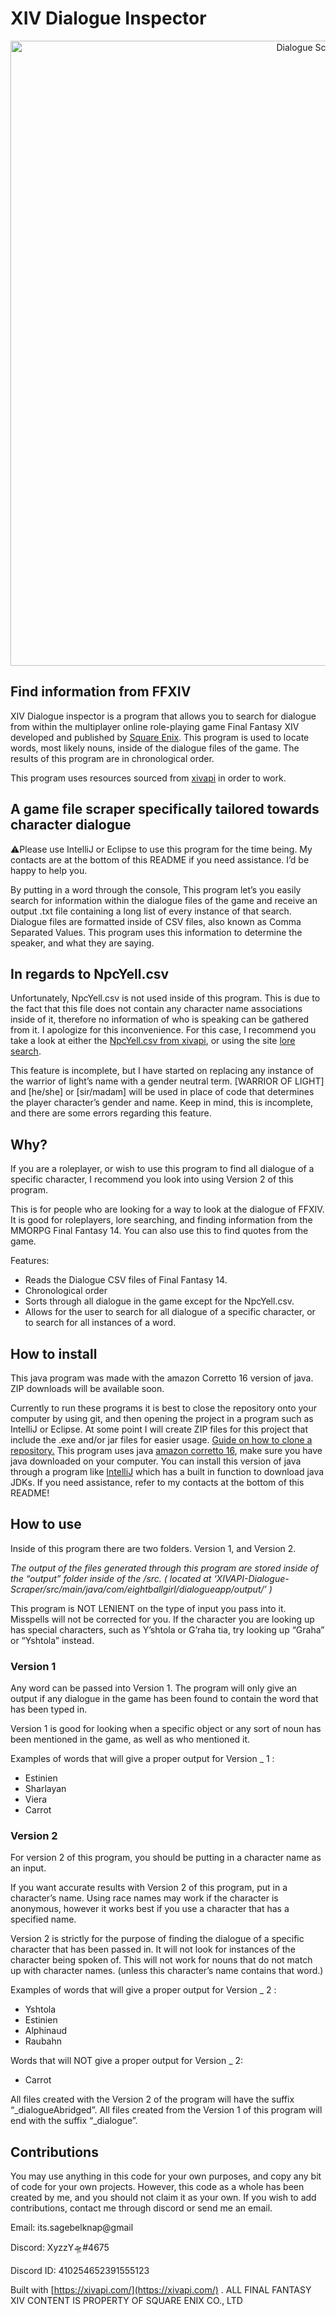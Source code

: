 # XIV Dialogue Inspector

<p align="center">
    <img src="https://i.imgur.com/wb0jY3i.png" width="1000" alt="Dialogue Scraper Banner">
</p>

## Find information from FFXIV

XIV Dialogue inspector is a program that allows you to search for dialogue from within the multiplayer online role-playing game Final Fantasy XIV developed and published by [Square Enix](https://en.wikipedia.org/wiki/Square_Enix). This program is used to locate words, most likely nouns, inside of the dialogue files of the game. The results of this program are in chronological order. 

This program uses resources sourced from [xivapi](https://xivapi.com/) in order to work.

## A game file scraper specifically tailored towards character dialogue

⚠️Please use IntelliJ or Eclipse to use this program for the time being. My contacts are at the bottom of this README if you need assistance. I’d be happy to help you. 

By putting in a word through the console, This program let’s you easily search for information within the dialogue files of the game and receive an output .txt file containing a long list of every instance of that search. Dialogue files are formatted inside of CSV files, also known as Comma Separated Values. This program uses this information to determine the speaker, and what they are saying. 

## In regards to NpcYell.csv

Unfortunately, NpcYell.csv is not used inside of this program. This is due to the fact that this file does not contain any character name associations inside of it, therefore no information of who is speaking can be gathered from it. I apologize for this inconvenience. For this case, I recommend you take a look at either the [NpcYell.csv from xivapi](https://github.com/xivapi/ffxiv-datamining/blob/master/csv/NpcYell.csv), or  using the site [lore search](https://loresearch.net/). 

This feature is incomplete, but I have started on replacing any instance of the warrior of light’s name with a gender neutral term. [WARRIOR OF LIGHT] and [he/she] or [sir/madam] will be used in place of code that determines the player character’s gender and name. Keep in mind, this is incomplete, and there are some errors regarding this feature.


## Why?

If you are a roleplayer, or wish to use this program to find all dialogue of a specific character, I recommend you look into using Version 2 of this program. 

This is for people who are looking for a way to look at the dialogue of FFXIV. It is good for roleplayers, lore searching, and finding information from the MMORPG Final Fantasy 14. You can also use this to find quotes from the game. 

Features:

- Reads the Dialogue CSV files of Final Fantasy 14.
- Chronological order
- Sorts through all dialogue in the game except for the NpcYell.csv.
- Allows for the user to search for all dialogue of a specific character, or to search for all instances of a word.

## How to install 

This java program was made with the amazon Corretto 16 version of java. ZIP downloads will be available soon.

Currently to run these programs it is best to close the repository onto your computer by using git, and then opening the project in a program such as IntelliJ or Eclipse. At some point I will create ZIP files for this project that include the .exe and/or jar files for easier usage. [Guide on how to clone a repository.](https://docs.github.com/en/repositories/creating-and-managing-repositories/cloning-a-repository) This program uses java [amazon corretto 16](https://docs.aws.amazon.com/corretto/latest/corretto-16-ug/downloads-list.html), make sure you have java downloaded on your computer. You can install this version of java through a program like [IntelliJ](https://www.jetbrains.com/idea/) which has a built in function to download java JDKs. If you need assistance, refer to my contacts at the bottom of this README!

## How to use

Inside of this program there are two folders. Version 1, and Version 2. 

*The output of the files generated through this program are stored inside of the “output” folder inside of the /src. ( located  at ‘XIVAPI-Dialogue-Scraper/src/main/java/com/eightballgirl/dialogueapp/output/’ )*


This program is NOT LENIENT on the type of input you pass into it. Misspells will not be corrected for you. If the character you are looking up has special characters, such as Y’shtola or G’raha tia, try looking up “Graha” or “Yshtola” instead.

### Version 1

Any word can be passed into Version 1. The program will only give an output if any dialogue in the game has been found to contain the word that has been typed in.

Version 1  is good for looking when a specific object or any sort of noun has been mentioned in the game, as well as who mentioned it.

Examples of words that will give a proper output for Version _ 1 :

- Estinien
- Sharlayan
- Viera
- Carrot

### Version 2

For version 2 of this program, you should be putting in a character name as an input. 

If you want accurate results with Version 2 of this program, put in a character’s name. Using race names may work if the character is anonymous, however it works best if you use a character that has a specified name.

Version 2 is strictly for the purpose of finding the dialogue of a specific character that has been passed in. It will not look for instances of the character being spoken of. This will not work for nouns that do not match up with character names. (unless this character’s name contains that word.)

Examples of words that will give a proper output for Version _ 2 :

- Yshtola
- Estinien
- Alphinaud
- Raubahn

Words that will NOT give a proper output for Version _ 2:

- Carrot

All files created with the Version 2 of the program will have the suffix “_dialogueAbridged”. All files created from the Version 1 of this program will end with the suffix “_dialogue”.

## Contributions

You may use anything in this code for your own purposes, and copy any bit of code for your own projects. However, this code as a whole has been created by me, and you should not claim it as your own. If you wish to add contributions, contact me through discord or send me an email.

Email: its.sagebelknap@gmail

Discord: XyzzY🛸#4675

Discord ID: 410254652391555123



Built with [https://xivapi.com/](https://xivapi.com/) . ALL FINAL FANTASY XIV CONTENT IS PROPERTY OF SQUARE ENIX CO., LTD
